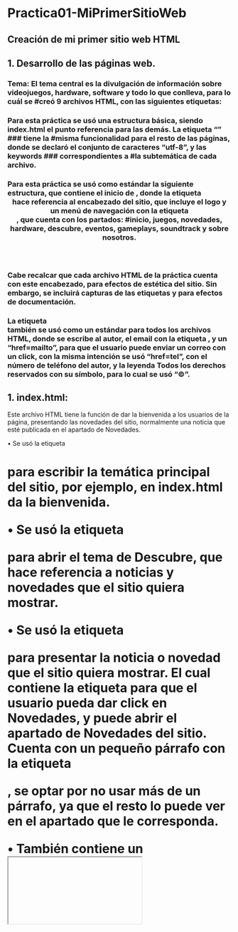 # Practica01-MiPrimerSitioWeb
## Creación de mi primer sitio web HTML
## 1.	Desarrollo de las páginas web.

### Tema: El tema central es la divulgación de información sobre videojuegos, hardware, software y todo lo que conlleva, para lo cuál se #creó 9 archivos HTML, con las siguientes etiquetas:

### Para esta práctica se usó una estructura básica, siendo index.html el punto referencia para las demás. La etiqueta “<head>” ### tiene la #misma funcionalidad para el resto de las páginas, donde se declaró el conjunto de caracteres “utf-8”, y las keywords ### correspondientes a #la subtemática de cada archivo. 

### Para esta práctica se usó como estándar la siguiente estructura, que contiene el inicio de <body>, donde la etiqueta <header> hace referencia al encabezado del sitio, que incluye el logo y un menú de navegación con la etiqueta <nav>, que cuenta con los partados: #inicio, juegos, novedades, hardware, descubre, eventos, gameplays, soundtrack y sobre nosotros. 

### Cabe recalcar que cada archivo HTML de la práctica cuenta con este encabezado, para efectos de estética del sitio. Sin embargo, se incluirá capturas de las etiquetas <head> y <body> para efectos de documentación. 
 
### La etiqueta <footer> también se usó como un estándar para todos los archivos HTML, donde se escribe al autor, el email con la etiqueta <a>, y un “href=mailto”, para que el usuario puede enviar un correo con un click, con la misma intención se usó “href=tel”, con el número de teléfono del autor, y la leyenda Todos los derechos reservados con su símbolo, para lo cual se usó “&copy;”.

## 1.	index.html: 
Este archivo HTML tiene la función de dar la bienvenida a los usuarios de la página, presentando las novedades del sitio, normalmente una noticia que esté publicada en el apartado de Novedades. 

•	Se usó la etiqueta <h1> para escribir la temática principal del sitio, por ejemplo, en index.html da la bienvenida. 

•	Se usó la etiqueta <section> para abrir el tema de Descubre, que hace referencia a noticias y novedades que el sitio quiera mostrar.

•	Se usó la etiqueta <article> para presentar la noticia o novedad que el sitio quiera mostrar. El cual contiene la etiqueta <a> para que el usuario pueda dar click en Novedades, y puede abrir el apartado de Novedades del sitio. Cuenta con un pequeño párrafo con la etiqueta <p>, se optar por no usar más de un párrafo, ya que el resto lo puede ver en el apartado que le corresponda. 

•	También contiene un <iframe>, dentro de un <blockquote>, ya que es un recurso de otro sitio, y para dar un pequeño énfasis al video, esta etiqueta es omitida en el siguiente <article>, y en véz de ello se usó una imagen. Donde el usuario puede hacer click, ya que la imagen posee una etiqueta <a>, que le llevará al sitio en cuestión.

•	En este caso, se usó <aside> fuera de <article>, ya que no corresponde al tema que se estaba hablado, ya que habla de unos rumores no confirmados de otra fuente, donde el usuario puede dar click al dominio del sitio donde fue tomado, porque cuenta con un <a> con atributo “target=”_blank”” que abrirá el enlace en otra página en blanco para que no se cierre el sitio.
  
  
## 2.	events.html: 
Este archivo presenta los eventos sobre videojuegos que estén ocurriendo en la actualidad.

•	Se usó <h1> para mostrar “Eventos” y hacer referencia de lo que trata el apartado. Se usó un <section> junto a <h2> para describir de lo que trata esta sección, en este caso E-Sport. Para este sitio se usó un estándar, por lo que cada articulo que se escriba en él, debe contar con:
o	Una etiqueta <article>, seguido de <h3> con el título del artículo.
o	Un apartado multimedia, una foto o video que hable sobre el tema.
•	También se usó <ul>, junto a <li>, para describir una lista desordenada de las actividades que se llevarán a cabo.

•	El sitio tiene otro artículo, con la misma estructura de la anterior, que da como finalizado a la página web.
 
## 3.	gameplays.html
Este sitio se encarga de presentar playlists de juegos modo historia y modalidad online.
 
Se usó <h1> para presentar la temática, “Gameplays”, donde tiene dos secciones <section>, Playlist, donde contiene playlist de franquicias de videojuegos, como Star Wars Jedi. 

Para exponer los videos se usó <iframe>, con los atributos, “width=850”, “height=500”, src con la dirección embed de la lista, para la cual, hay que incluir después de /embed/, “playlist?list=id”, donde id, es el identificador de la lista en cuestión. También se permitió: accelerometer, autoplay, encrypted-media, gyroscope, picture-in-picture. También se permitió entrar en la modalidad pantalla completa con “allowfullscreen”. Todo esto dentro de un <blockquote> con la intención de hacer un énfasis y porque es un recurso de otro sitio web. Además de incluir un párrafo con la descripción del video en cuestión.

La siguiente sección trata de Multijugador, donde se usó la misma estructura para los <article> del anterior <section>.

Finalmente, el pie de página de este archivo.

## 4.	soundtrack.html
En este sitio se hace una recopilación de los mejores soundtracks sobre videojuegos.

Se usó <h1> para especificar la temática del sitio, Soundtrack. Se planteó usar dos <section>, videojuegos y trailers, para diferenciar a los tipos de videojuegos, se usó <article>, <h3> se usó para el título de cada <article>, con un párrafo <p> que describe los soundtranks de los videojuegos. 

También se incluye una imagen con <img>, en este caso, con la imagen del álbum.
Para los audios se usó <audio>, dentro de una lista organizada <ol> y <li> para cada canción del álbum. 

Se usó un <aside> dentro del <article>, porque es un dato relacionado al tema principal.

El siguiente apartado, Trailers, se siguió la misma lógica del anterior. Con la diferencia de que este <aside>, está fuera del <article>, ya que no es un tema tan relacionado.
 
Finalmente, termina el archivo con el pie de página.

## 5.	hardware.html
En este apartado, se describen los componentes utilizados en computadoras o consoladas destinadas a los videojuegos.

El archivo de estructura con <h1> que describe la temática del sitio, “Hardware”. En este caso se usó dos <section>, uno para hardware centrado en PC/Laptops, y otro destinado para consolas. Cada sección posee <article>, donde se concentra la información del dispositivo en cuestión, cada <article> usa un <h3> para los títulos, cada articulo tiene una o varias imágenes con <img>, con los atributos, “width=500” y un “height=400”.
 
También se usó un <aside>, con una información que no se relaciona con el artículo, por lo que está fuera de él.
 
Para la estructura de la sección de consolas, se usó la misma estructura de la anterior.

También se usó un video con la etiqueta <video>, para la cual, se incluyeron los atributos, “width=854” para definir el ancho, “height=480” para definir la altura, y habilitamos los controles con “controls”. En src se puso un ruta relativa ../../videos para acceder a la carpeta donde están almacenados los videos, y se especifico que el formato del archivo es .mp4 con “type=”video/mp4””.
 
Finalmente se termina el archivo con el pie de página estándar para todos los archivos.
 
## 6.	news.html
En este apartado muestran las noticias relacionados al tema de videojuegos, hardware o software.

Se usó  <h1> para presentar el tema de lo que trata este sitio. Para este sitio se usó dos <section>, uno de ellos trata de videos y otro post, que trata de noticias presentadas en <article> escritos, con diferentes temas, ejemplo, realidad virtual. Para los títulos se usó <h3>, seguido de <blockquote>, que agrupa los diferentes videos, con <h4> para los títulos de cada video y una descripción en un párrafo <p>. Para los videos se usó <iframe> con videos enlazados de YouTube.
 
En la siguiente sección “Posts” con <h2>, describe noticias en escrito, donde cada <article> diferencia a los posts. Para los títulos se usó <h3>, seguido de los párrafos correspondiente, y una o varias imágenes con la etiqueta <img>.  

También se utilizó un <ul> lista no organizada, con su <li> para cada ítem.
  
Finalmente se termina con el pie de página estándar para todos los archivos HTML.

## 7.	about.html
En esta página se describe sobre qué trata la página web.

Se usó un <article>, con un <h1> para el título “Sobre Nosotros”, y un <img> con imagen centrada en el ambiente del sitio.
## 8.	find.html
En este sitio, se describen recomendaciones que el sitio proporciona a los usuarios.

Para el título se usó <h1>, en este sitio se usó dos <section> uno para Juegos y hardware recomendados. Para cada sección se usó <h2> para los títulos, cada juego se diferencia con <article> con títulos en <h3>. Para imágenes <img>, cada juego tiene un trailer con <frame>. 
  
•	Para describir los requerimientos se utilizaron tablas <tables>, con border = 2, como se pidió en la práctica, a pesar de ser un atributo que ya no está soportado en HTML 5. 

•	Para la tabla se usó, <th> para las celdas cabeceras, <td> para las celdas, las dos cuentas con los atributos “rowspan=2” que es para extender dos celdas de las filas, y “colspan=2” para extender las columnas, “scope” se usó para definir si es una celda cabecera de filas “row”, columnas “col”.
  
Para la siguiente sección se utilizó una estructura antes explicada, <h2> títulos, <article> para diferentes post relacionados al hardware, <img> para las imágenes, <iframe> para videos de YouTube.
 
También se usó un <aside> dentro del <article>, ya que es algo relacionado con el tema, pero no relevante para el mismo. Y finalmente termina con el pie de página estándar para todos los archivos HTML.

## 9.	games.html
En este apartado, describe datos informativos referente a sagas de videojuegos, con historia, requerimientos y videos relacionados.

En este caso se optó por utilizar un <nav> para navegar por las secciones de la página, con una lista ordenada <ol>, para lo cual, la etiqueta <a>, y los atributos, href para el enlace a las secciones, con lo cual, se debe incluir el archivo, numeral y el id, explicado en el siguiente apartado.
 
Se usó <h1> para el título sobre el videojuego que se va a hablar, la página tiene 4 <section> que son: historia, características, requerimientos y videos. Donde tiene 3 <article>, que son algo nuevo, que describe las novedades, legado y críticas.
  
También se usaron tablas para describir los requerimientos, donde ya se explicó anteriormente. Solo una tabla incluye el “border=2” como se indica en la práctica.
Algo diferente, es que se usó <iframe> para clips de twitch. Que tiene la misma estructura, utilizada anteriormente, pero con src diferente.
Finalmente, después de todas las secciones, termina el archivo con el pie de página estándar para todos los archivos HTML.
